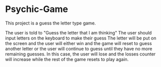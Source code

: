 # Psychic-Game
This project is a guess the letter type game.

The user is told to "Guess the letter that I am thinking"
The user should input letters on the keyboard to make their guess
The letter will be put on the screen and the user will either win and the game will reset to guess another letter or
the user will continue to guess until they have no more remaining guesses. 
In this case, the user will lose and the losses counter will increase while the rest of the game resets to play again.
